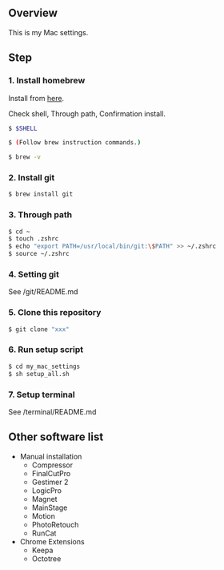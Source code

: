 ## Overview

This is my Mac settings.

## Step

### 1. Install homebrew

Install from [here](https://brew.sh/).

Check shell, Through path, Confirmation install.

```sh
$ $SHELL

$ (Follow brew instruction commands.)

$ brew -v
```

### 2. Install git

```sh
$ brew install git
```

### 3. Through path

```sh
$ cd ~
$ touch .zshrc
$ echo "export PATH=/usr/local/bin/git:\$PATH" >> ~/.zshrc
$ source ~/.zshrc
```

### 4. Setting git

See /git/README.md

### 5. Clone this repository

```sh
$ git clone "xxx"
```

### 6. Run setup script

```sh
$ cd my_mac_settings
$ sh setup_all.sh
```

### 7. Setup terminal

See /terminal/README.md

## Other software list

- Manual installation
  - Compressor
  - FinalCutPro
  - Gestimer 2
  - LogicPro
  - Magnet
  - MainStage
  - Motion
  - PhotoRetouch
  - RunCat
- Chrome Extensions
  - Keepa
  - Octotree
